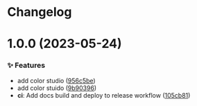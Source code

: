 # Changelog

# 1.0.0 (2023-05-24)

### ✨ Features

- add color studio ([956c5be](https://github.com/canisminor1990/kitchen-color-studio/commit/956c5be))
- add color stuido ([9b90396](https://github.com/canisminor1990/kitchen-color-studio/commit/9b90396))
- **ci**: Add docs build and deploy to release workflow ([105cb81](https://github.com/canisminor1990/kitchen-color-studio/commit/105cb81))
